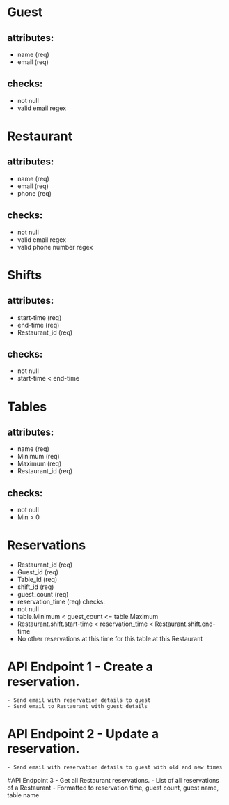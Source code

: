 # Guest
## attributes:
  - name (req)
  - email (req)
## checks:
  - not null
  - valid email regex
# Restaurant
## attributes:
  - name (req)
  - email (req)
  - phone (req)
## checks:
  - not null
  - valid email regex
  - valid phone number regex
# Shifts
## attributes:
  - start-time (req)
  - end-time   (req)
  - Restaurant_id (req)
## checks:
  - not null
  - start-time < end-time
# Tables
## attributes:
  - name (req)
  - Minimum (req)
  - Maximum (req)
  - Restaurant_id (req)
## checks:
  - not null
  - Min > 0
# Reservations
  - Restaurant_id (req)
  - Guest_id (req)
  - Table_id (req)
  - shift_id (req)
  - guest_count (req)
  - reservation_time (req)
checks:
  - not null
  - table.Minimum < guest_count <= table.Maximum
  - Restaurant.shift.start-time < reservation_time < Restaurant.shift.end-time
  - No other reservations at this time for this table at this Restaurant

# API Endpoint 1 - Create a reservation.
    - Send email with reservation details to guest
    - Send email to Restaurant with guest details

# API Endpoint 2 - Update a reservation.
    - Send email with reservation details to guest with old and new times

#API Endpoint 3 - Get all Restaurant reservations.
    - List of all reservations of a Restaurant
    - Formatted to reservation time, guest count, guest name, table name
